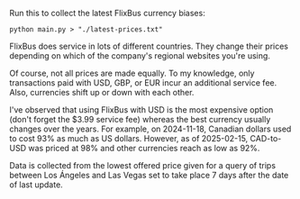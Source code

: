 Run this to collect the latest FlixBus currency biases:

```
python main.py > "./latest-prices.txt"
```

FlixBus does service in lots of different countries. They change their prices depending on which of the company's regional websites you're using.

Of course, not all prices are made equally. To my knowledge, only transactions paid with USD, GBP, or EUR incur an additional service fee. Also, currencies shift up or down with each other.

I've observed that using FlixBus with USD is the most expensive option (don't forget the $3.99 service fee) whereas the best currency usually changes over the years. For example, on 2024-11-18, Canadian dollars used to cost 93% as much as US dollars. However, as of 2025-02-15, CAD-to-USD was priced at 98% and other currencies reach as low as 92%.

Data is collected from the lowest offered price given for a query of trips between Los Ángeles and Las Vegas set to take place 7 days after the date of last update.
